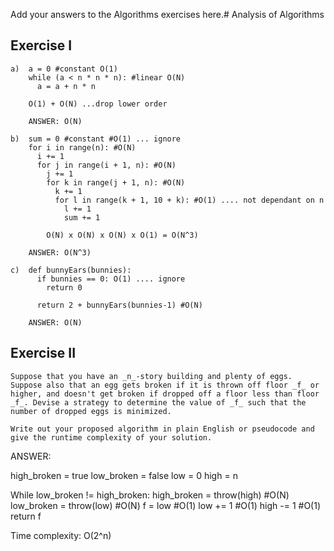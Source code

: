 Add your answers to the Algorithms exercises here.# Analysis of Algorithms

## Exercise I

```
a)  a = 0 #constant O(1)
    while (a < n * n * n): #linear O(N)
      a = a + n * n 

    O(1) + O(N) ...drop lower order
```
        ANSWER: O(N)

```
b)  sum = 0 #constant #O(1) ... ignore
    for i in range(n): #O(N) 
      i += 1
      for j in range(i + 1, n): #O(N)
        j += 1
        for k in range(j + 1, n): #O(N)
          k += 1
          for l in range(k + 1, 10 + k): #O(1) .... not dependant on n
            l += 1
            sum += 1

        O(N) x O(N) x O(N) x O(1) = O(N^3)
```
        ANSWER: O(N^3)

```
c)  def bunnyEars(bunnies):
      if bunnies == 0: O(1) .... ignore
        return 0

      return 2 + bunnyEars(bunnies-1) #O(N)
```

        ANSWER: O(N)

## Exercise II
```
Suppose that you have an _n_-story building and plenty of eggs. Suppose also that an egg gets broken if it is thrown off floor _f_ or higher, and doesn't get broken if dropped off a floor less than floor _f_. Devise a strategy to determine the value of _f_ such that the number of dropped eggs is minimized.

Write out your proposed algorithm in plain English or pseudocode and give the runtime complexity of your solution.
```

ANSWER:

high_broken = true
low_broken = false
low = 0
high = n


While low_broken != high_broken:
    high_broken = throw(high)       #O(N)
    low_broken = throw(low)         #O(N)
    f = low                         #O(1)
    low += 1                        #O(1)
    high -= 1                       #O(1)
return f


Time complexity: O(2^n)
